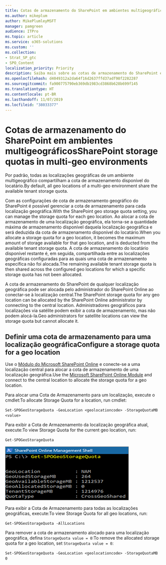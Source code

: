 ```yaml
---
title: Cotas de armazenamento do SharePoint em ambientes multigeográficos
ms.author: mikeplum
author: MikePlumleyMSFT
manager: pamgreen
audience: ITPro
ms.topic: article
ms.service: o365-solutions
ms.custom: ''
ms.collection:
- Strat_SP_gtc
- SPO_Content
localization_priority: Priority
description: Saiba mais sobre as cotas de armazenamento do SharePoint em ambientes multigeográficos.
ms.openlocfilehash: d4049312a2da64f16d2637ffd37adf98f2282287
ms.sourcegitcommit: fa900775790eb369db1983cd3868b628b699f145
ms.translationtype: HT
ms.contentlocale: pt-BR
ms.lasthandoff: 11/07/2019
ms.locfileid: "38033377"
---
```

# <a name="sharepoint-storage-quotas-in-multi-geo-environments"></a><span data-ttu-id="3788e-103">Cotas de armazenamento do SharePoint em ambientes multigeográficos</span><span class="sxs-lookup"><span data-stu-id="3788e-103">SharePoint storage quotas in multi-geo environments</span></span>

<span data-ttu-id="3788e-104">Por padrão, todas as localizações geográficas de um ambiente multigeográfico compartilham a cota de armazenamento disponível do locatário.</span><span class="sxs-lookup"><span data-stu-id="3788e-104">By default, all geo locations of a multi-geo environment share the available tenant storage quota.</span></span>

<span data-ttu-id="3788e-105">Com as configurações de cota de armazenamento geográfico do SharePoint é possível gerenciar a cota de armazenamento para cada localização geográfica.</span><span class="sxs-lookup"><span data-stu-id="3788e-105">With the SharePoint geo storage quota setting, you can manage the storage quota for each geo location.</span></span> <span data-ttu-id="3788e-106">Ao alocar a cota de armazenamento de uma localização geográfica, ela torna-se a quantidade máxima de armazenamento disponível daquela localização geográfica e será deduzida da cota de armazenamento disponível do locatário.</span><span class="sxs-lookup"><span data-stu-id="3788e-106">When you allocate a storage quota for a geo location, it becomes the maximum amount of storage available for that geo location, and is deducted from the available tenant storage quota.</span></span> <span data-ttu-id="3788e-107">A cota de armazenamento do locatário disponível restante é, em seguida, compartilhada entre as localizações geográficas configuradas para as quais uma cota de armazenamento específica não foi alocada.</span><span class="sxs-lookup"><span data-stu-id="3788e-107">The remaining available tenant storage quota is then shared across the configured geo locations for which a specific storage quota has not been allocated.</span></span>

<span data-ttu-id="3788e-108">A cota de armazenamento do SharePoint de qualquer localização geográfica pode ser alocada pelo administrador do SharePoint Online ao conectar-se à localização central.</span><span class="sxs-lookup"><span data-stu-id="3788e-108">The SharePoint storage quota for any geo location can be allocated by the SharePoint Online administrator by connecting to the central location.</span></span> <span data-ttu-id="3788e-109">Administradores geográficos para localizações via satélite podem exibir a cota de armazenamento, mas não podem alocá-la.</span><span class="sxs-lookup"><span data-stu-id="3788e-109">Geo administrators for satellite locations can view the storage quota but cannot allocate it.</span></span>

## <a name="configure-a-storage-quota-for-a-geo-location"></a><span data-ttu-id="3788e-110">Definir uma cota de armazenamento para uma localização geográfica</span><span class="sxs-lookup"><span data-stu-id="3788e-110">Configure a storage quota for a geo location</span></span>

<span data-ttu-id="3788e-111">Use o [Módulo do Microsoft SharePoint Online](https://www.microsoft.com/download/details.aspx?id=35588 ) e conecte-se a uma localização central para alocar a cota de armazenamento de uma localização geográfica.</span><span class="sxs-lookup"><span data-stu-id="3788e-111">Use the [Microsoft SharePoint Online Module](https://www.microsoft.com/download/details.aspx?id=35588 ) and connect to the central location to allocate the storage quota for a geo location.</span></span> 

<span data-ttu-id="3788e-112">Para alocar uma Cota de Armazenamento para um localização, execute o cmdlet:</span><span class="sxs-lookup"><span data-stu-id="3788e-112">To allocate Storage Quota for a location, run cmdlet:</span></span>

`Set-SPOGeoStorageQuota -GeoLocation <geolocationcode> -StorageQuotaMB <value>`

<span data-ttu-id="3788e-113">Para exibir a Cota de Armazenamento da localização geográfica atual, execute:</span><span class="sxs-lookup"><span data-stu-id="3788e-113">To view Storage Quota for the current geo location, run:</span></span>

`Get-SPOGeoStorageQuota`

![Captura de tela da janela do PowerShell mostrando o cmdlet Get SPOGeoStorageQuota](media/multi-geo-storage-quota.png)

<span data-ttu-id="3788e-115">Para exibir a Cota de Armazenamento para todas as localizações geográficas, execute:</span><span class="sxs-lookup"><span data-stu-id="3788e-115">To view Storage Quota for all geo locations, run:</span></span>

`Get-SPOGeoStorageQuota -AllLocations`

<span data-ttu-id="3788e-116">Para remover a cota de armazenamento alocado para uma localização geográfica, defina `StorageQuota value = 0`:</span><span class="sxs-lookup"><span data-stu-id="3788e-116">To remove the allocated storage quota for a geo location, set `StorageQuota value = 0`:</span></span>

`Set-SPOGeoStorageQuota -GeoLocation <geolocationcode> -StorageQuotaMB 0`
